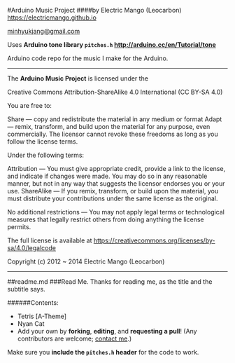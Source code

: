 #Arduino Music Project
####by Electric Mango (Leocarbon)
<https://electricmango.github.io>

<minhyukjang@gmail.com>

Uses **Arduino tone library <code>pitches.h</code> <http://arduino.cc/en/Tutorial/tone>**

Arduino code repo for the music I make for the Arduino.

---
The **Arduino Music Project** is licensed under the

Creative Commons Attribution-ShareAlike 4.0 International (CC BY-SA 4.0)

You are free to:

Share — copy and redistribute the material in any medium or format
Adapt — remix, transform, and build upon the material
for any purpose, even commercially.
The licensor cannot revoke these freedoms as long as you follow the license terms.

Under the following terms:

Attribution — You must give appropriate credit, provide a link to the license, and indicate if changes were made. You may do so in any reasonable manner, but not in any way that suggests the licensor endorses you or your use.
ShareAlike — If you remix, transform, or build upon the material, you must distribute your contributions under the same license as the original.

No additional restrictions — You may not apply legal terms or technological measures that legally restrict others from doing anything the license permits.

The full license is available at <https://creativecommons.org/licenses/by-sa/4.0/legalcode>
  
Copyright (c) 2012 ~ 2014 Electric Mango (Leocarbon)

---
##readme.md
###Read Me.
Thanks for reading me, as the title and the subtitle says.

######Contents:
* Tetris [A-Theme]
* Nyan Cat
* Add your own by **forking**, **editing**, and **requesting a pull**! (Any contributors are welcome; [contact me](realleocarbon@gmail.com).)

Make sure you **include the <code>pitches.h</code> header** for the code to work.
